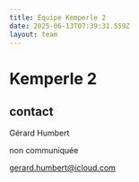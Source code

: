 ```yaml
---
title: Équipe Kemperle 2
date: 2025-06-13T07:39:31.559Z
layout: team
---
```


# Kemperle 2



## contact 

Gérard Humbert

non communiquée

gerard.humbert@icloud.com

